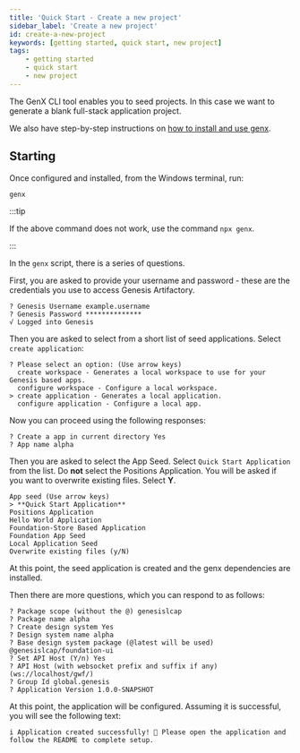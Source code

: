```yaml
---
title: 'Quick Start - Create a new project'
sidebar_label: 'Create a new project'
id: create-a-new-project
keywords: [getting started, quick start, new project]
tags:
    - getting started
    - quick start
    - new project
---
```


The GenX CLI tool enables you to seed projects. In this case we want to generate a blank full-stack application project.

We also have step-by-step instructions on [how to install and use genx](/getting-started/prerequisites/genx/).

## Starting

Once configured and installed, from the Windows terminal, run:

```shell title="Windows Terminal"
genx
```

:::tip

If the above command does not work, use the command `npx genx`.

:::

In the `genx` script, there is a series of questions.

First, you are asked to provide your username and password - these are the credentials you use to access Genesis Artifactory.

```shell title="Windows Terminal"
? Genesis Username example.username
? Genesis Password **************
√ Logged into Genesis
```
Then you are asked to select from a short list of seed applications. Select `create application`:

```shell title="Windows Terminal"
? Please select an option: (Use arrow keys)
  create workspace - Generates a local workspace to use for your Genesis based apps.
  configure workspace - Configure a local workspace.
> create application - Generates a local application.
  configure application - Configure a local app.
```
Now you can proceed using the following responses:

```shell title="Windows Terminal"
? Create a app in current directory Yes
? App name alpha
```

Then you are asked to select the App Seed. Select `Quick Start Application` from the list. Do **not** select the Positions Application.
You will be asked if you want to overwrite existing files. Select **Y**.

  ```shell title="Windows Terminal"
App seed (Use arrow keys)
> **Quick Start Application**
  Positions Application
  Hello World Application
  Foundation-Store Based Application
  Foundation App Seed
  Local Application Seed
  Overwrite existing files (y/N)
  ```

At this point, the seed application is created and the genx dependencies are installed.

Then there are more questions, which you can respond to as follows:

```shell title="Windows Terminal"
? Package scope (without the @) genesislcap
? Package name alpha
? Create design system Yes
? Design system name alpha
? Base design system package (@latest will be used) @genesislcap/foundation-ui
? Set API Host (Y/n) Yes
? API Host (with websocket prefix and suffix if any) (ws://localhost/gwf/)
? Group Id global.genesis
? Application Version 1.0.0-SNAPSHOT
```

At this point, the application will be configured. Assuming it is successful, you will see the following text:

```shell title="Windows Terminal"
i Application created successfully! 🎉 Please open the application and follow the README to complete setup.
```

